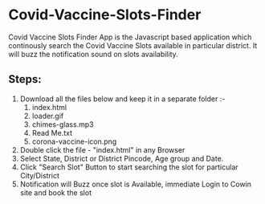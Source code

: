 # Covid-Vaccine-Slots-Finder
Covid Vaccine Slots Finder App is the Javascript based application which continously search the Covid Vaccine Slots available in particular district. It will buzz the notification sound on slots availability. 

## Steps:
1. Download all the files below and keep it in a separate folder :- 
	1. index.html
	2. loader.gif
	3. chimes-glass.mp3
	4. Read Me.txt
	5. corona-vaccine-icon.png
2. Double click the file - "index.html" in any Browser
3. Select State, District or District Pincode, Age group and Date.
4. Click "Search Slot" Button to start searching the slot for particular City/District
5. Notification will Buzz once slot is Available, immediate Login to Cowin site and book the slot
